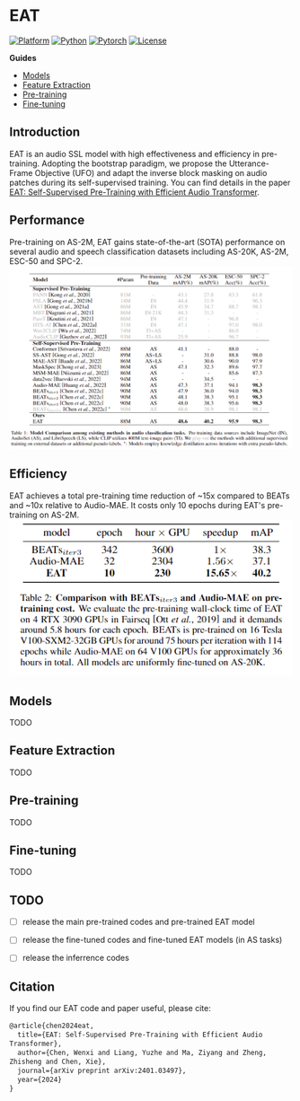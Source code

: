 <!-- omit in toc -->
# EAT
[![Platform](https://img.shields.io/badge/Platform-linux-lightgrey)](https://github.com/cwx-worst-one/EAT)
[![Python](https://img.shields.io/badge/Python-3.8+-orange)](https://github.com/cwx-worst-one/EAT)
[![Pytorch](https://img.shields.io/badge/PyTorch-1.13+-brightgreen)](https://github.com/cwx-worst-one/EAT)
[![License](https://img.shields.io/badge/License-MIT-red.svg)](https://github.com/cwx-worst-one/EAT)

**Guides**
- [Models](#models)
- [Feature Extraction](#feature-extraction)
- [Pre-training](#pre-training)
- [Fine-tuning](#fine-tuning)

<!-- omit in toc -->
## Introduction 
EAT is an audio SSL model with high effectiveness and efficiency in pre-training. Adopting the bootstrap paradigm, we propose the Utterance-Frame Objective (UFO) and adapt the inverse block masking on audio patches during its self-supervised training. You can find details in the paper [EAT: Self-Supervised Pre-Training with Efficient Audio Transformer](https://arxiv.org/abs/2401.03497). 

<!-- omit in toc -->
## Performance
Pre-training on AS-2M, EAT gains state-of-the-art (SOTA) performance on several audio and speech classification datasets including AS-20K, AS-2M, ESC-50 and SPC-2.  
![](src/performance.png)

<!-- omit in toc -->
## Efficiency
EAT achieves a total pre-training time reduction of ~15x compared to BEATs and ~10x relative to Audio-MAE. It costs only 10 epochs during EAT's pre-training on AS-2M. 
![Alt text](src/efficiency.png)  


## Models
TODO

## Feature Extraction
TODO

## Pre-training 
TODO

## Fine-tuning
TODO


<!-- omit in toc -->
## TODO 
- [ ] release the main pre-trained codes and pre-trained EAT model
- [ ] release the fine-tuned codes and fine-tuned EAT models (in AS tasks)
- [ ] release the inferrence codes 


<!-- omit in toc -->
## Citation
If you find our EAT code and paper useful, please cite:
```
@article{chen2024eat,
  title={EAT: Self-Supervised Pre-Training with Efficient Audio Transformer},
  author={Chen, Wenxi and Liang, Yuzhe and Ma, Ziyang and Zheng, Zhisheng and Chen, Xie},
  journal={arXiv preprint arXiv:2401.03497},
  year={2024}
}
```
